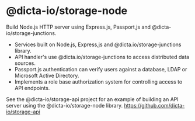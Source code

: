 # @dicta-io/storage-node

Build Node.js HTTP server using Express.js, Passport,js and @dicta-io/storage-junctions.  

<ul>
  <li>Services built on Node.js, Express,js and @dicta.io/storage-junctions library.</li>
  <li>API handler's use @dicta.io/storage-junctions to access distributed data sources.</li>
  <li>Passport.js authentication can verify users against a database, LDAP or Microsoft Active Directory.</li>
  <li>Implements a role base authorization system for controlling access to API endpoints. </li>
</ul>

See the @dicta-io/storage-api project for an example of building an API server using the @dicta-io/storage-node library.  https://github.com/dicta-io/storage-api

